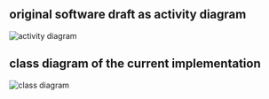 ## original software draft as activity diagram
![activity diagram](https://cdn.discordapp.com/attachments/550280788445495306/869382044826886154/RP5DRWCn28NtFWNBHEe9aaNJPNUz0XhZ6KlOZ02dIavVCjEgF-hEUdmyUFXYZkgZSTeUwJIC531d0-nG6ywKi6UeVHrkuBNH4sHq.png)
## class diagram of the current implementation
![class diagram](https://cdn.discordapp.com/attachments/550280788445495306/869351704385175592/dLB1QW8n4BtlL-IuKhzW4P4gj49BfIv8Z-CcQY2RAScai1N_lRExMOsrlPZJl3SXUU_Dp3o1er2Rh3BWlLXZMDRxx9W9FW-2wnNG.png)